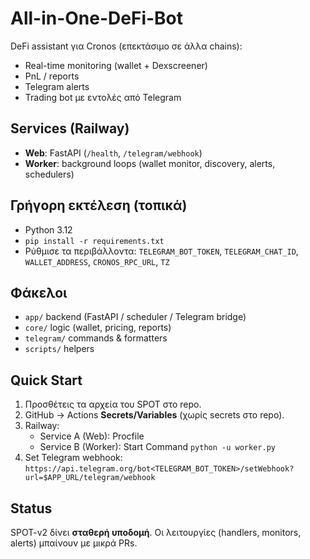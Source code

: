 # All-in-One-DeFi-Bot

DeFi assistant για Cronos (επεκτάσιμο σε άλλα chains):
- Real-time monitoring (wallet + Dexscreener)
- PnL / reports
- Telegram alerts
- Trading bot με εντολές από Telegram

## Services (Railway)
- **Web**: FastAPI (`/health`, `/telegram/webhook`)
- **Worker**: background loops (wallet monitor, discovery, alerts, schedulers)
  
## Γρήγορη εκτέλεση (τοπικά)
- Python 3.12
- `pip install -r requirements.txt`
- Ρύθμισε τα περιβάλλοντα: `TELEGRAM_BOT_TOKEN`, `TELEGRAM_CHAT_ID`, `WALLET_ADDRESS`, `CRONOS_RPC_URL`, `TZ`

## Φάκελοι
- `app/` backend (FastAPI / scheduler / Telegram bridge)
- `core/` logic (wallet, pricing, reports)
- `telegram/` commands & formatters
- `scripts/` helpers

## Quick Start
1) Προσθέτεις τα αρχεία του SPOT στο repo.
2) GitHub → Actions **Secrets/Variables** (χωρίς secrets στο repo).
3) Railway:
   - Service A (Web): Procfile
   - Service B (Worker): Start Command `python -u worker.py`
4) Set Telegram webhook:
   `https://api.telegram.org/bot<TELEGRAM_BOT_TOKEN>/setWebhook?url=$APP_URL/telegram/webhook`

## Status
SPOT-v2 δίνει **σταθερή υποδομή**. Οι λειτουργίες (handlers, monitors, alerts) μπαίνουν με μικρά PRs.
